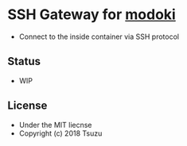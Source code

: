 <!---
 Copyright (c) 2018 tsuzu
 
 This software is released under the MIT License.
 https://opensource.org/licenses/MIT
-->

# SSH Gateway for [modoki](https://github.com/cs3238-tsuzu/modoki)
- Connect to the inside container via SSH protocol

## Status
- WIP

## License
- Under the MIT liecnse
- Copyright (c) 2018 Tsuzu